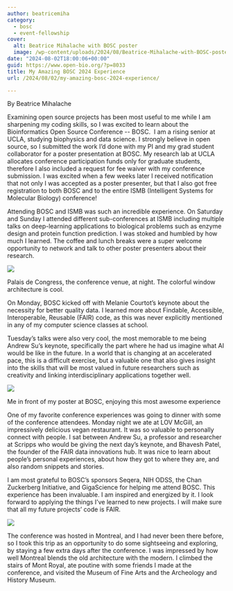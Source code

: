 ```yaml
---
author: beatricemiha
category:
  - bosc
  - event-fellowship
cover:
  alt: Beatrice Mihalache with BOSC poster
  image: /wp-content/uploads/2024/08/Beatrice-Mihalache-with-BOSC-poster.jpg
date: "2024-08-02T18:00:06+00:00"
guid: https://www.open-bio.org/?p=8033
title: My Amazing BOSC 2024 Experience
url: /2024/08/02/my-amazing-bosc-2024-experience/

---
```

By Beatrice Mihalache

Examining open source projects has been most useful to me while I am sharpening my coding skills, so I was excited to learn about the Bioinformatics Open Source Conference -- BOSC.  I am a rising senior at UCLA, studying biophysics and data science. I strongly believe in open source, so I submitted the work I’d done with my PI and my grad student collaborator for a poster presentation at BOSC. My research lab at UCLA allocates conference participation funds only for graduate students, therefore I also included a request for fee waiver with my conference submission. I was excited when a few weeks later I received notification that not only I was accepted as a poster presenter, but that I also got free registration to both BOSC and to the entire ISMB (Intelligent Systems for Molecular Biology) conference!

Attending BOSC and ISMB was such an incredible experience. On Saturday and Sunday I attended different sub-conferences at ISMB including multiple talks on deep-learning applications to biological problems such as enzyme design and protein function prediction. I was stoked and humbled by how much I learned. The coffee and lunch breaks were a super welcome opportunity to network and talk to other poster presenters about their research.

![](https://lh7-rt.googleusercontent.com/docsz/AD_4nXcQvVjt6ypqukDzqvX0OGY0301oezGK3Jd2CES6sLWvBwcU2O7kcmFW4Di-SXyfHabCknTOh3ss8h5DDSYN3Z3UBspLGnyX5ZxhxbSXpB5xqFe6X-tP5LhkIQdTtBRHrlomPbApoz475fRiD7_Xv4ROniY?key=SCgC-vPc28I0Qz9ZVx4WgQ)

Palais de Congress, the conference venue, at night. The colorful window architecture is cool.

On Monday, BOSC kicked off with Melanie Courtot’s keynote about the necessity for better quality data. I learned more about Findable, Accessible, Interoperable, Reusable (FAIR) code, as this was never explicitly mentioned in any of my computer science classes at school.

Tuesday’s talks were also very cool, the most memorable to me being Andrew Su’s keynote, specifically the part where he had us imagine what AI would be like in the future. In a world that is changing at an accelerated pace, this is a difficult exercise, but a valuable one that also gives insight into the skills that will be most valued in future researchers such as creativity and linking interdisciplinary applications together well.

![](https://lh7-rt.googleusercontent.com/docsz/AD_4nXcu4o3GqEuq0L7cJ68VJS4LZ3nemVE7lqnmmT3ULlesp8njx6BSV0L8M0MYZcpf5EzI9eD9YKnPHx92a25IC8WUTU2Srv0j7WeWMiqddRcpZSFrZ812b9NA7Eb3oV1lol3hY_1EOAxfuGVMn38bWMdt7io?key=SCgC-vPc28I0Qz9ZVx4WgQ)

Me in front of my poster at BOSC, enjoying this most awesome experience

One of my favorite conference experiences was going to dinner with some of the conference attendees. Monday night we ate at LOV McGill, an impressively delicious vegan restaurant. It was so valuable to personally connect with people. I sat between Andrew Su, a professor and researcher at Scripps who would be giving the next day’s keynote, and Bhavesh Patel, the founder of the FAIR data innovations hub. It was nice to learn about people’s personal experiences, about how they got to where they are, and also random snippets and stories.

I am most grateful to BOSC’s sponsors Seqera, NIH ODSS, the Chan Zuckerberg Initiative, and GigaScience for helping me attend BOSC. This experience has been invaluable. I am inspired and energized by it. I look forward to applying the things I’ve learned to new projects. I will make sure that all my future projects’ code is FAIR.

![](https://lh7-rt.googleusercontent.com/docsz/AD_4nXe4jDmLLj-B8rDE7LedEpZgcbnuB1MwENZrK-RVFhIx5bZBXxK_OQ_2agVe92yscE1M0cyfuZAj-NvB9z1P0tgbyEalobVkpGF-RS5mVM6ZMDpyuwpCchkP2c9eKr00_DgiOPaPLJ5nOpP-8zJ2V6aKrvo?key=SCgC-vPc28I0Qz9ZVx4WgQ)

The conference was hosted in Montreal, and I had never been there before, so I took this trip as an opportunity to do some sightseeing and exploring, by staying a few extra days after the conference. I was impressed by how well Montreal blends the old architecture with the modern. I climbed the stairs of Mont Royal, ate poutine with some friends I made at the conference, and visited the Museum of Fine Arts and the Archeology and History Museum.
